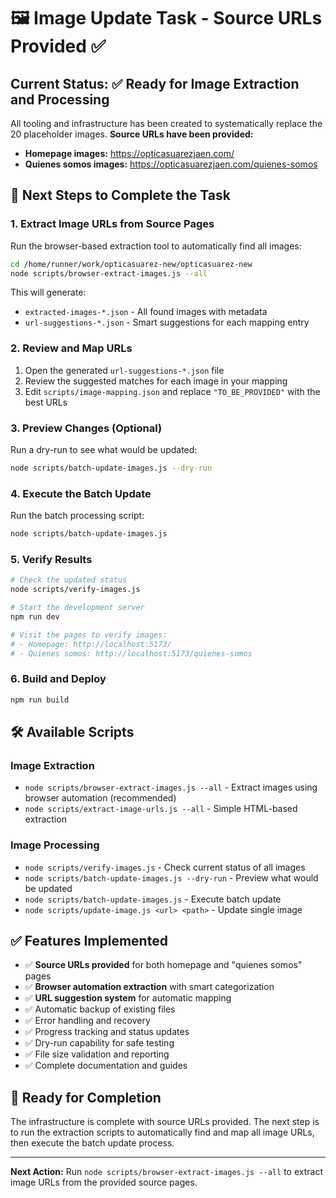# 🖼️ Image Update Task - Source URLs Provided ✅

## Current Status: ✅ Ready for Image Extraction and Processing

All tooling and infrastructure has been created to systematically replace the 20 placeholder images. **Source URLs have been provided:**

- **Homepage images:** https://opticasuarezjaen.com/
- **Quienes somos images:** https://opticasuarezjaen.com/quienes-somos

## 🚀 Next Steps to Complete the Task

### 1. Extract Image URLs from Source Pages
Run the browser-based extraction tool to automatically find all images:
```bash
cd /home/runner/work/opticasuarez-new/opticasuarez-new
node scripts/browser-extract-images.js --all
```

This will generate:
- `extracted-images-*.json` - All found images with metadata
- `url-suggestions-*.json` - Smart suggestions for each mapping entry

### 2. Review and Map URLs
1. Open the generated `url-suggestions-*.json` file
2. Review the suggested matches for each image in your mapping
3. Edit `scripts/image-mapping.json` and replace `"TO_BE_PROVIDED"` with the best URLs

### 3. Preview Changes (Optional)
Run a dry-run to see what would be updated:
```bash
node scripts/batch-update-images.js --dry-run
```

### 4. Execute the Batch Update
Run the batch processing script:
```bash
node scripts/batch-update-images.js
```

### 5. Verify Results
```bash
# Check the updated status
node scripts/verify-images.js

# Start the development server
npm run dev

# Visit the pages to verify images:
# - Homepage: http://localhost:5173/
# - Quienes somos: http://localhost:5173/quienes-somos
```

### 6. Build and Deploy
```bash
npm run build
```

## 🛠️ Available Scripts

### Image Extraction
- `node scripts/browser-extract-images.js --all` - Extract images using browser automation (recommended)
- `node scripts/extract-image-urls.js --all` - Simple HTML-based extraction

### Image Processing  
- `node scripts/verify-images.js` - Check current status of all images
- `node scripts/batch-update-images.js --dry-run` - Preview what would be updated
- `node scripts/batch-update-images.js` - Execute batch update
- `node scripts/update-image.js <url> <path>` - Update single image

## ✅ Features Implemented

- ✅ **Source URLs provided** for both homepage and "quienes somos" pages
- ✅ **Browser automation extraction** with smart categorization
- ✅ **URL suggestion system** for automatic mapping
- ✅ Automatic backup of existing files
- ✅ Error handling and recovery
- ✅ Progress tracking and status updates
- ✅ Dry-run capability for safe testing
- ✅ File size validation and reporting
- ✅ Complete documentation and guides

## 🎯 Ready for Completion

The infrastructure is complete with source URLs provided. The next step is to run the extraction scripts to automatically find and map all image URLs, then execute the batch update process.

---

**Next Action:** Run `node scripts/browser-extract-images.js --all` to extract image URLs from the provided source pages.